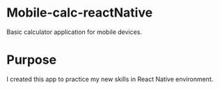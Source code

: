 # Mobile-calc-reactNative

Basic calculator application for mobile devices.

# Purpose

I created this app to practice my new skills in React Native environment.